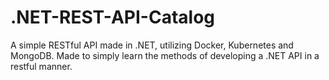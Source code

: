 # .NET-REST-API-Catalog
A simple RESTful API made in .NET, utilizing Docker, Kubernetes and MongoDB. Made to simply learn the methods of developing a .NET API in a restful manner.
